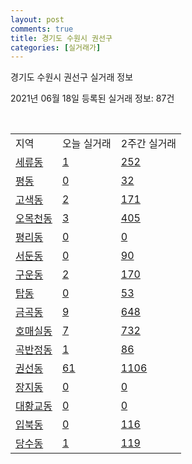```yaml
---
layout: post
comments: true
title: 경기도 수원시 권선구
categories: [실거래가]
---
```


경기도 수원시 권선구 실거래 정보

2021년 06월 18일 등록된 실거래 정보: 87건

<script type="text/javascript">
  google.charts.load('current', {'packages':['corechart']});
  google.charts.setOnLoadCallback(drawChart);

  function drawChart() {
    var data = google.visualization.arrayToDataTable([['거래일', '매매', '전월세', '전매'], ['2021-02', 540, 365, 14], ['2021-03', 637, 470, 4], ['2021-04', 498, 503, 1], ['2021-05', 445, 312, 3], ['2021-06', 72, 115, 1]]);

    var options = {
      title: '최근 유형별 거래량 추이',
      legend: { position: 'bottom' }
    };

    var chart = new google.visualization.LineChart(document.getElementById('columnchart_material'));
    chart.draw(data, (options));
  }
</script>

<div id="columnchart_material" style="width: 450px; margin-left: -35px"></div>
<br>
<table class="sortable">
  <tr>
    <td>지역</td>
    <td>오늘 실거래</td>
    <td>2주간 실거래</td>
  </tr>

  
  <tr class="item">
    <td><a href="4111312600.html">세류동</a></td>
    <td><a href="4111312600.html">1</a></td>
    <td><a href="4111312600.html">252</a></td>
  </tr>
    

  <tr class="item">
    <td><a href="4111312700.html">평동</a></td>
    <td><a href="4111312700.html">0</a></td>
    <td><a href="4111312700.html">32</a></td>
  </tr>
    

  <tr class="item">
    <td><a href="4111312800.html">고색동</a></td>
    <td><a href="4111312800.html">2</a></td>
    <td><a href="4111312800.html">171</a></td>
  </tr>
    

  <tr class="item">
    <td><a href="4111312900.html">오목천동</a></td>
    <td><a href="4111312900.html">3</a></td>
    <td><a href="4111312900.html">405</a></td>
  </tr>
    

  <tr class="item">
    <td><a href="4111313000.html">평리동</a></td>
    <td><a href="4111313000.html">0</a></td>
    <td><a href="4111313000.html">0</a></td>
  </tr>
    

  <tr class="item">
    <td><a href="4111313100.html">서둔동</a></td>
    <td><a href="4111313100.html">0</a></td>
    <td><a href="4111313100.html">90</a></td>
  </tr>
    

  <tr class="item">
    <td><a href="4111313200.html">구운동</a></td>
    <td><a href="4111313200.html">2</a></td>
    <td><a href="4111313200.html">170</a></td>
  </tr>
    

  <tr class="item">
    <td><a href="4111313300.html">탑동</a></td>
    <td><a href="4111313300.html">0</a></td>
    <td><a href="4111313300.html">53</a></td>
  </tr>
    

  <tr class="item">
    <td><a href="4111313400.html">금곡동</a></td>
    <td><a href="4111313400.html">9</a></td>
    <td><a href="4111313400.html">648</a></td>
  </tr>
    

  <tr class="item">
    <td><a href="4111313500.html">호매실동</a></td>
    <td><a href="4111313500.html">7</a></td>
    <td><a href="4111313500.html">732</a></td>
  </tr>
    

  <tr class="item">
    <td><a href="4111313600.html">곡반정동</a></td>
    <td><a href="4111313600.html">1</a></td>
    <td><a href="4111313600.html">86</a></td>
  </tr>
    

  <tr class="item">
    <td><a href="4111313700.html">권선동</a></td>
    <td><a href="4111313700.html">61</a></td>
    <td><a href="4111313700.html">1106</a></td>
  </tr>
    

  <tr class="item">
    <td><a href="4111313800.html">장지동</a></td>
    <td><a href="4111313800.html">0</a></td>
    <td><a href="4111313800.html">0</a></td>
  </tr>
    

  <tr class="item">
    <td><a href="4111313900.html">대황교동</a></td>
    <td><a href="4111313900.html">0</a></td>
    <td><a href="4111313900.html">0</a></td>
  </tr>
    

  <tr class="item">
    <td><a href="4111314000.html">입북동</a></td>
    <td><a href="4111314000.html">0</a></td>
    <td><a href="4111314000.html">116</a></td>
  </tr>
    

  <tr class="item">
    <td><a href="4111314100.html">당수동</a></td>
    <td><a href="4111314100.html">1</a></td>
    <td><a href="4111314100.html">119</a></td>
  </tr>
    


</table>


    